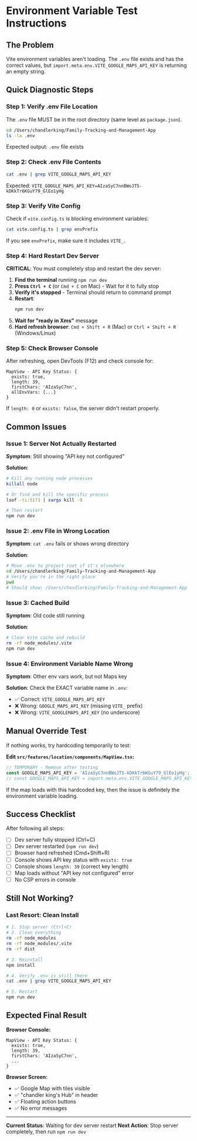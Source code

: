 # Environment Variable Test Instructions

## The Problem
Vite environment variables aren't loading. The `.env` file exists and has the correct values, but `import.meta.env.VITE_GOOGLE_MAPS_API_KEY` is returning an empty string.

## Quick Diagnostic Steps

### Step 1: Verify .env File Location
The `.env` file MUST be in the root directory (same level as `package.json`).

```bash
cd /Users/chandlerking/Family-Tracking-and-Management-App
ls -la .env
```

Expected output: `.env` file exists

### Step 2: Check .env File Contents
```bash
cat .env | grep VITE_GOOGLE_MAPS_API_KEY
```

Expected: `VITE_GOOGLE_MAPS_API_KEY=AIzaSyC7nnBWoJT5-kDKkTr6KGuY79_GlEo1yHg`

### Step 3: Verify Vite Config
Check if `vite.config.ts` is blocking environment variables:

```bash
cat vite.config.ts | grep envPrefix
```

If you see `envPrefix`, make sure it includes `VITE_`.

### Step 4: Hard Restart Dev Server

**CRITICAL**: You must completely stop and restart the dev server:

1. **Find the terminal** running `npm run dev`
2. **Press `Ctrl + C`** (or `Cmd + C` on Mac) - Wait for it to fully stop
3. **Verify it's stopped** - Terminal should return to command prompt
4. **Restart**: 
   ```bash
   npm run dev
   ```
5. **Wait for "ready in Xms"** message
6. **Hard refresh browser**: `Cmd + Shift + R` (Mac) or `Ctrl + Shift + R` (Windows/Linux)

### Step 5: Check Browser Console
After refreshing, open DevTools (F12) and check console for:

```
MapView - API Key Status: {
  exists: true,
  length: 39,
  firstChars: 'AIzaSyC7nn',
  allEnvVars: {...}
}
```

If `length: 0` or `exists: false`, the server didn't restart properly.

## Common Issues

### Issue 1: Server Not Actually Restarted
**Symptom**: Still showing "API key not configured"

**Solution**: 
```bash
# Kill any running node processes
killall node

# Or find and kill the specific process
lsof -ti:5173 | xargs kill -9

# Then restart
npm run dev
```

### Issue 2: .env File in Wrong Location
**Symptom**: `cat .env` fails or shows wrong directory

**Solution**:
```bash
# Move .env to project root if it's elsewhere
cd /Users/chandlerking/Family-Tracking-and-Management-App
# Verify you're in the right place
pwd
# Should show: /Users/chandlerking/Family-Tracking-and-Management-App
```

### Issue 3: Cached Build
**Symptom**: Old code still running

**Solution**:
```bash
# Clear Vite cache and rebuild
rm -rf node_modules/.vite
npm run dev
```

### Issue 4: Environment Variable Name Wrong
**Symptom**: Other env vars work, but not Maps key

**Solution**:
Check the EXACT variable name in `.env`:
- ✅ Correct: `VITE_GOOGLE_MAPS_API_KEY`
- ❌ Wrong: `GOOGLE_MAPS_API_KEY` (missing `VITE_` prefix)
- ❌ Wrong: `VITE_GOOGLEMAPS_API_KEY` (no underscore)

## Manual Override Test

If nothing works, try hardcoding temporarily to test:

**Edit `src/features/location/components/MapView.tsx`:**

```typescript
// TEMPORARY - Remove after testing
const GOOGLE_MAPS_API_KEY = 'AIzaSyC7nnBWoJT5-kDKkTr6KGuY79_GlEo1yHg';
// const GOOGLE_MAPS_API_KEY = import.meta.env.VITE_GOOGLE_MAPS_API_KEY || '';
```

If the map loads with this hardcoded key, then the issue is definitely the environment variable loading.

## Success Checklist

After following all steps:

- [ ] Dev server fully stopped (Ctrl+C)
- [ ] Dev server restarted (`npm run dev`)
- [ ] Browser hard refreshed (Cmd+Shift+R)
- [ ] Console shows API key status with `exists: true`
- [ ] Console shows `length: 39` (correct key length)
- [ ] Map loads without "API key not configured" error
- [ ] No CSP errors in console

## Still Not Working?

### Last Resort: Clean Install

```bash
# 1. Stop server (Ctrl+C)
# 2. Clean everything
rm -rf node_modules
rm -rf node_modules/.vite
rm -rf dist

# 3. Reinstall
npm install

# 4. Verify .env is still there
cat .env | grep VITE_GOOGLE_MAPS_API_KEY

# 5. Restart
npm run dev
```

## Expected Final Result

**Browser Console:**
```
MapView - API Key Status: {
  exists: true,
  length: 39,
  firstChars: 'AIzaSyC7nn',
  ...
}
```

**Browser Screen:**
- ✅ Google Map with tiles visible
- ✅ "chandler king's Hub" in header
- ✅ Floating action buttons
- ✅ No error messages

---

**Current Status**: Waiting for dev server restart
**Next Action**: Stop server completely, then run `npm run dev`

